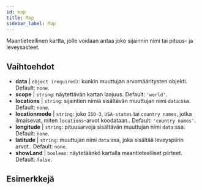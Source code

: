 ```yaml
---
id: map
title: Map
sidebar_label: Map
---
```


Maantieteellinen kartta, jolle voidaan antaa joko sijainnin nimi tai pituus- ja leveysasteet.

## Vaihtoehdot

* __data__ | `object (required)`: kunkin muuttujan arvomääritysten objekti. Default: `none`.
* __scope__ | `string`: näytettävän kartan laajuus. Default: `'world'`.
* __locations__ | `string`: sijaintien nimiä sisältävän muuttujan nimi `data`:ssa. Default: `none`.
* __locationmode__ | `string`: joko `ISO-3`, `USA-states` tai `country names`, jotka ilmaisevat, miten `locations`-arvot koodataan.. Default: `'country names'`.
* __longitude__ | `string`: pituusarvoja sisältävän muuttujan nimi `data`:ssa. Default: `none`.
* __latitude__ | `string`: muuttujan nimi `data`:ssa, joka sisältää leveyspiirin arvot.. Default: `none`.
* __showLand__ | `boolean`: näytetäänkö kartalla maantieteelliset piirteet. Default: `false`.


## Esimerkkejä

